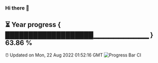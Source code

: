 ### Hi there 👋
⏳ Year progress { ███████████████████▁▁▁▁▁▁▁▁▁▁▁ } 63.86 %
---
⏰ Updated on Mon, 22 Aug 2022 01:52:16 GMT
![Progress Bar CI](https://github.com/liununu/liununu/workflows/Progress%20Bar%20CI/badge.svg)

